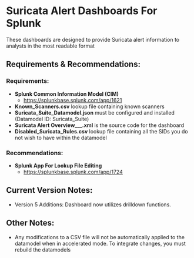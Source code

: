 # Suricata Alert Dashboards For Splunk
These dashboards are designed to provide Suricata alert information to analysts in the most readable format

## Requirements & Recommendations:
### Requirements:
- **Splunk Common Information Model (CIM)**
  - https://splunkbase.splunk.com/app/1621
- **Known_Scanners.csv** lookup file containing known scanners
- **Suricata_Suite_Datamodel.json** must be configured and installed (Datamodel ID: Suricata_Suite)
- **Suricata Alert Overview___.xml** is the source code for the dashboard
- **Disabled_Suricata_Rules.csv** lookup file containing all the SIDs you do not wish to have within the datamodel
### Recommendations: 
- **Splunk App For Lookup File Editing**
  - https://splunkbase.splunk.com/app/1724

## Current Version Notes:
- Version 5 Additions: Dashboard now utilizes drilldown functions.

## Other Notes:
- Any modifications to a CSV file will not be automatically applied to the datamodel when in accelerated mode. To integrate changes, you must rebuild the datamodels
